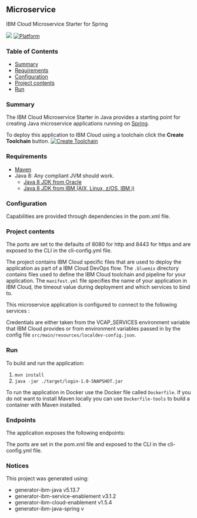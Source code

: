 ## Microservice
IBM Cloud Microservice Starter for Spring

[![](https://img.shields.io/badge/IBM%20Cloud-powered-blue.svg)](https://bluemix.net)
[![Platform](https://img.shields.io/badge/platform-java-lightgrey.svg?style=flat)](https://www.ibm.com/developerworks/learn/java/)

### Table of Contents
* [Summary](#summary)
* [Requirements](#requirements)
* [Configuration](#configuration)
* [Project contents](#project-contents)
* [Run](#run)

### Summary

The IBM Cloud Microservice Starter in Java provides a starting point for creating Java microservice applications running on [Spring](https://spring.io/).

To deploy this application to IBM Cloud using a toolchain click the **Create Toolchain** button.
[![Create Toolchain](https://console.ng.bluemix.net/devops/graphics/create_toolchain_button.png)](https://console.ng.bluemix.net/devops/setup/deploy/)

### Requirements
* [Maven](https://maven.apache.org/install.html)
* Java 8: Any compliant JVM should work.
  * [Java 8 JDK from Oracle](http://www.oracle.com/technetwork/java/javase/downloads/index.html)
  * [Java 8 JDK from IBM (AIX, Linux, z/OS, IBM i)](http://www.ibm.com/developerworks/java/jdk/)

### Configuration
Capabilities are provided through dependencies in the pom.xml file.

### Project contents
The ports are set to the defaults of 8080 for http and 8443 for https and are exposed to the CLI in the cli-config.yml file.

The project contains IBM Cloud specific files that are used to deploy the application as part of a IBM Cloud DevOps flow. The `.bluemix` directory contains files used to define the IBM Cloud toolchain and pipeline for your application. The `manifest.yml` file specifies the name of your application in IBM Cloud, the timeout value during deployment and which services to bind to.

This microservice application is configured to connect to the following services :

Credentials are either taken from the VCAP_SERVICES environment variable that IBM Cloud provides or from environment variables passed in by the config file `src/main/resources/localdev-config.json`.

### Run

To build and run the application:
1. `mvn install`
1. `java -jar ./target/login-1.0-SNAPSHOT.jar`

To run the application in Docker use the Docker file called `Dockerfile`. If you do not want to install Maven locally you can use `Dockerfile-tools` to build a container with Maven installed.

### Endpoints

The application exposes the following endpoints:

The ports are set in the pom.xml file and exposed to the CLI in the cli-config.yml file.


### Notices

This project was generated using:
* generator-ibm-java v5.13.7
* generator-ibm-service-enablement v3.1.2
* generator-ibm-cloud-enablement v1.5.4
* generator-ibm-java-spring v

